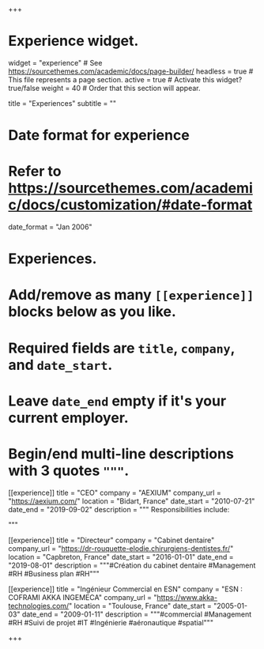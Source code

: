 +++
# Experience widget.
widget = "experience"  # See https://sourcethemes.com/academic/docs/page-builder/
headless = true  # This file represents a page section.
active = true  # Activate this widget? true/false
weight = 40  # Order that this section will appear.

title = "Experiences"
subtitle = ""

# Date format for experience
#   Refer to https://sourcethemes.com/academic/docs/customization/#date-format
date_format = "Jan 2006"

# Experiences.
#   Add/remove as many `[[experience]]` blocks below as you like.
#   Required fields are `title`, `company`, and `date_start`.
#   Leave `date_end` empty if it's your current employer.
#   Begin/end multi-line descriptions with 3 quotes `"""`.
[[experience]]
  title = "CEO"
  company = "AEXIUM"
  company_url = "https://aexium.com/"
  location = "Bidart, France"
  date_start = "2010-07-21"
  date_end = "2019-09-02"
  description = """
  Responsibilities include:
  
  """

[[experience]]
  title = "Directeur"
  company = "Cabinet dentaire"
  company_url = "https://dr-rouquette-elodie.chirurgiens-dentistes.fr/"
  location = "Capbreton, France"
  date_start = "2016-01-01"
  date_end = "2019-08-01"
  description = """#Création du cabinet dentaire #Management #RH #Business plan #RH"""

[[experience]]
  title = "Ingénieur Commercial en ESN"
  company = "ESN : COFRAMI AKKA INGEMECA"
  company_url = "https://www.akka-technologies.com/"
  location = "Toulouse, France"
  date_start = "2005-01-03"
  date_end = "2009-01-11"
  description = """#commercial #Management #RH #Suivi de projet #IT #Ingénierie #aéronautique #spatial"""
  
+++
